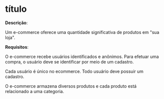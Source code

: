 # título 

__Descrição__:

Um e-commerce oferece uma quantidade significativa de produtos em "sua loja".


__Requisitos__:

O e-commerce recebe usuários identificados e anônimos. Para efetuar uma compra, o usuário deve se identificar por meio de um cadastro.

Cada usuário é único no ecommerce. Todo usuário deve possuir um cadastro.

O e-commerce armazena diversos produtos e cada produto está relacionado a uma categoria. 


